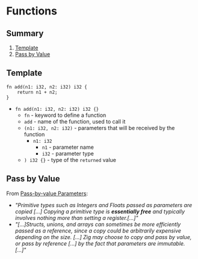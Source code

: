 # Functions

## Summary
1. [Template](#template)
2. [Pass by Value](#pass-by-value)

## Template
```zig
fn add(n1: i32, n2: i32) i32 {
    return n1 + n2;
}
```
- `fn add(n1: i32, n2: i32) i32 {}`
    - `fn` - keyword to define a function
    - `add` - name of the function, used to call it
    - `(n1: i32, n2: i32)` - parameters that will be received by the function
        - `n1: i32`
            - `n1` - parameter name
            - `i32` - parameter type
    - `) i32 {}` - type of the `returned` value

## Pass by Value
From [Pass-by-value Parameters](https://ziglang.org/documentation/master/#Pass-by-value-Parameters):
- _"Primitive types such as Integers and Floats passed as parameters are copied [...] Copying a primitive type is **essentially free** and typically involves nothing more than setting a register.[...]"_
- _"[...]Structs, unions, and arrays can sometimes be more efficiently passed as a reference, since a copy could be arbitrarily expensive depending on the size. [...] Zig may choose to copy and pass by value, or pass by reference [...] by the fact that parameters are immutable. [...]"_
```zig
```
